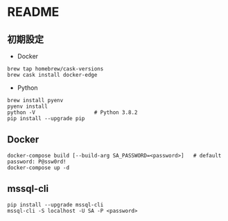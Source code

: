 # README

## 初期設定
- Docker
```
brew tap homebrew/cask-versions
brew cask install docker-edge
```

- Python
```
brew install pyenv
pyenv install
python -V                   # Python 3.8.2
pip install --upgrade pip
```

## Docker
```
docker-compose build [--build-arg SA_PASSWORD=<password>]   # default password: P@ssw0rd!
docker-compose up -d
```

## mssql-cli
```
pip install --upgrade mssql-cli
mssql-cli -S localhost -U SA -P <password>
```
